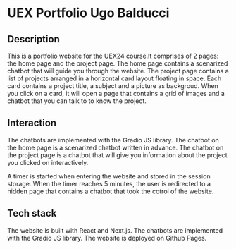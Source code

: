 # UEX Portfolio Ugo Balducci

## Description

This is a portfolio website for the UEX24 course.It comprises of 2 pages: the home page and the project page.
The home page contains a scenarized chatbot that will guide you through the website.
The project page contains a list of projects arranged in a horizontal card layout floating in space. Each card contains a project title, a subject and a picture as backgroud. When you click on a card, it will open a page that contains a grid of images and a chatbot that you can talk to to know the project.

## Interaction

The chatbots are implemented with the Gradio JS library. The chatbot on the home page is a scenarized chatbot written in advance. The chatbot on the project page is a chatbot that will give you information about the project you clicked on interactively.

A timer is started when entering the website and stored in the session storage. When the timer reaches 5 minutes, the user is redirected to a hidden page that contains a chatbot that took the cotrol of the website.

## Tech stack

The website is built with React and Next.js. The chatbots are implemented with the Gradio JS library. The website is deployed on Github Pages.
